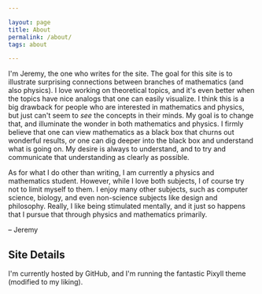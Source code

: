 ```yaml
---

layout: page
title: About
permalink: /about/
tags: about

---
```


I'm Jeremy, the one who writes for the site. The goal for this site is to illustrate surprising connections between branches of mathematics (and also physics). I love working on theoretical topics, and it's even better when the topics have nice analogs that one can easily visualize. I think this is a big drawback for people who are interested in mathematics and physics, but just can't seem to _see_ the concepts in their minds. My goal is to change that, and illuminate the wonder in both mathematics and physics. I firmly believe that one can view mathematics as a black box that churns out wonderful results, _or_ one can dig deeper into the black box and understand what is going on. My desire is always to understand, and to try and communicate that understanding as clearly as possible.

As for what I do other than writing, I am currently a physics and mathematics student. However, while I love both subjects, I of course try not to limit myself to them. I enjoy many other subjects, such as computer science, biology, and even non-science subjects like design and philosophy. Really, I like being stimulated mentally, and it just so happens that I pursue that through physics and mathematics primarily.

&#8211; Jeremy

## Site Details

I'm currently hosted by GitHub, and I'm running the fantastic Pixyll theme (modified to my liking).
